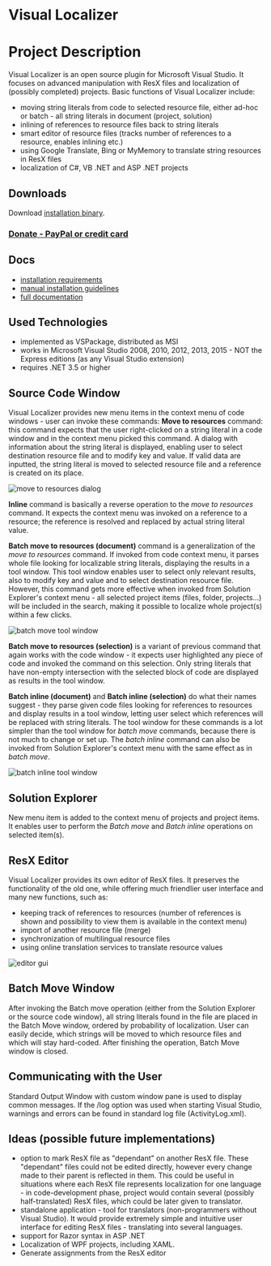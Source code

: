 Visual Localizer
===============

# Project Description

Visual Localizer is an open source plugin for Microsoft Visual Studio. It focuses on advanced manipulation with ResX files and localization of (possibly completed) projects. Basic functions of Visual Localizer include:
* moving string literals from code to selected resource file, either ad-hoc or batch - all string literals in document (project, solution) 
* inlining of references to resource files back to string literals 
* smart editor of resource files (tracks number of references to a resource, enables inlining etc.) 
* using Google Translate, Bing or MyMemory to translate string resources in ResX files 
* localization of C#, VB .NET and ASP .NET projects

## Downloads
Download [installation binary](https://github.com/ostumpf/visuallocalizer/blob/master/install/Setup.msi).

### [Donate - PayPal or credit card](https://www.paypal.com/cgi-bin/webscr?cmd=_s-xclick&hosted_button_id=YY7U267D6DRA2)

## Docs
* [installation requirements](https://github.com/ostumpf/visuallocalizer/blob/master/requirements.md)
* [manual installation guidelines](https://github.com/ostumpf/visuallocalizer/blob/master/Manual%20Installation.md)
* [full documentation](https://github.com/ostumpf/visuallocalizer/blob/master/Documentation.md)

## Used Technologies
* implemented as VSPackage, distributed as MSI
* works in Microsoft Visual Studio 2008, 2010, 2012, 2013, 2015 - NOT the Express editions (as any Visual Studio extension)
* requires .NET 3.5 or higher

## Source Code Window
Visual Localizer provides new menu items in the context menu of code windows - user can invoke these commands:
**Move to resources** command: this command expects that the user right-clicked on a string literal in a code window and in the context menu picked this command. A dialog with information about the string literal  is displayed, enabling user to select destination resource file and to modify key and value. If valid data are inputted, the string literal is moved to selected resource file and a reference is created on its place.

![move to resources dialog](https://github.com/ostumpf/visuallocalizer/blob/master/images/movetoresources-dialog.png)

**Inline** command is basically a reverse operation to the *move to resources* command. It expects the context menu was invoked on a reference to a resource; the reference is resolved and replaced by actual string literal value.

**Batch move to resources (document)** command is a generalization of the *move to resources* command. If invoked from code context menu, it parses whole file looking for localizable string literals, displaying the results in a tool  window. This tool window enables user to select only relevant results, also to modify key and value and to select destination resource file. However, this command gets more effective when invoked from Solution Explorer's context menu - all selected  project items (files, folder, projects...) will be included in the search, making it possible to localize whole project(s) within a few clicks.

![batch move tool window](https://github.com/ostumpf/visuallocalizer/blob/master/images/batchMoveToolWindow.png)

**Batch move to resources (selection)** is a variant of previous command that again works with the code window - it expects user highlighted any piece of code and invoked the command on this selection. Only string literals that have non-empty  intersection with the selected block of code are displayed as results in the tool window.

**Batch inline (document)** and **Batch inline (selection)** do what their names suggest - they parse given code files looking for references to resources and display results in a tool window, letting user select which references  will be replaced with string literals. The tool window for these commands is a lot simpler than the tool window for *batch move* commands, because there is not much to change or set up. The *batch inline* command can also be invoked  from Solution Explorer's context menu with the same effect as in *batch move*.

![batch inline tool window](https://github.com/ostumpf/visuallocalizer/blob/master/images/batcInlineToolWindow.png)

## Solution Explorer
New menu item is added to the context menu of projects and project items. It enables user to perform the *Batch move* and *Batch inline* operations on selected item(s).

## ResX Editor
Visual Localizer provides its own editor of ResX files. It preserves the functionality of the old one, while offering much friendlier user interface and many new functions, such as:
* keeping track of references to resources (number of references is shown and possibility to view them is available in the context menu)
* import of another resource file (merge)
* synchronization of multilingual resource files
* using online translation services to translate resource values

![editor gui](https://github.com/ostumpf/visuallocalizer/blob/master/images/editorGUI.png)

## Batch Move Window
After invoking the Batch move operation (either from the Solution Explorer or the source code window), all string literals found in the file are placed in the Batch Move window, ordered by probability of localization. User can easily decide, which strings  will be moved to which resource files and which will stay hard-coded. After finishing the operation, Batch Move window is closed.

## Communicating with the User
Standard Output Window with custom window pane is used to display common messages. If the /log option was used when starting Visual Studio, warnings and errors can be found in standard log file (ActivityLog.xml).

## Ideas (possible future implementations)
* option to mark ResX file as "dependant" on another ResX file. These "dependant" files could not be edited directly, however every change made to their parent is reflected in them. This could be useful in situations where each ResX file represents localization  for one language - in code-development phase, project would contain several (possibly half-translated) ResX files, which could be later given to translator. 
* standalone application - tool for translators (non-programmers without Visual Studio). It would provide extremely simple and intuitive user interface for editing ResX files - translating into several languages. 
* support for Razor syntax in ASP .NET 
* Localization of WPF projects, including XAML. 
* Generate assignments from the ResX editor
